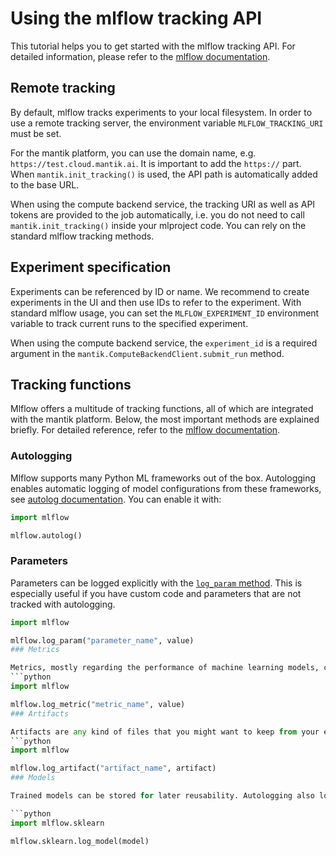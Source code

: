 # Using the mlflow tracking API

This tutorial helps you to get started with the mlflow tracking API. For detailed information, please refer to the [mlflow documentation](https://www.mlflow.org/docs/latest/tracking.html#logging-data-to-runs).

## Remote tracking

By default, mlflow tracks experiments to your local filesystem. In order to use a remote tracking server, the environment variable `MLFLOW_TRACKING_URI` must be set.

For the mantik platform, you can use the domain name, e.g. `https://test.cloud.mantik.ai`. It is important to add the `https://` part. When `mantik.init_tracking()` is used,
the API path is automatically added to the base URL.

When using the compute backend service, the tracking URI as well as API tokens are provided to the job automatically, i.e. you do not need to call `mantik.init_tracking()` inside your mlproject code. You can rely on the standard mlflow tracking methods.


## Experiment specification

Experiments can be referenced by ID or name. We recommend to create experiments in the UI and then use IDs to refer to the experiment. With standard mlflow usage, you can set the `MLFLOW_EXPERIMENT_ID` environment variable to track current runs to the specified experiment.

When using the compute backend service, the `experiment_id` is a required argument in the `mantik.ComputeBackendClient.submit_run` method.

## Tracking functions

Mlflow offers a multitude of tracking functions, all of which are integrated with the mantik platform. Below, the most important methods are explained briefly. For detailed reference, refer to the [mlflow documentation](https://www.mlflow.org/docs/latest/python_api/mlflow.html).

### Autologging

Mlflow supports many Python ML frameworks out of the box. Autologging enables automatic logging of model configurations from these frameworks, see [autolog documentation](https://www.mlflow.org/docs/latest/python_api/mlflow.html). You can enable it with:

```python
import mlflow

mlflow.autolog()
```

### Parameters

Parameters can be logged explicitly with the [`log_param` method](https://www.mlflow.org/docs/latest/python_api/mlflow.html#mlflow.log_param). This is especially useful if you have custom code and parameters that are not tracked with autologging.
```python
import mlflow

mlflow.log_param("parameter_name", value)
### Metrics

Metrics, mostly regarding the performance of machine learning models, can be tracked explicitly with the [`log_metric` method](https://www.mlflow.org/docs/latest/python_api/mlflow.html#mlflow.log_metric).
```python
import mlflow

mlflow.log_metric("metric_name", value)
### Artifacts

Artifacts are any kind of files that you might want to keep from your experiments, e.g. images, diagrams, or generated text files. Custom artifacts can be logged with the [`log_artifact` method](https://www.mlflow.org/docs/latest/python_api/mlflow.html#mlflow.log_artifact).
```python
import mlflow

mlflow.log_artifact("artifact_name", artifact)
### Models

Trained models can be stored for later reusability. Autologging also logs models from supported frameworks. Since every framework might have a custom way to save models, model storage is subject to the corresponding mlflow submodules. E.g. if you want to explicitly log an sklearn model, you can use the [`mlflow.sklearn.log_model` method](https://www.mlflow.org/docs/latest/python_api/mlflow.sklearn.html#mlflow.sklearn.log_model).

```python
import mlflow.sklearn

mlflow.sklearn.log_model(model)
